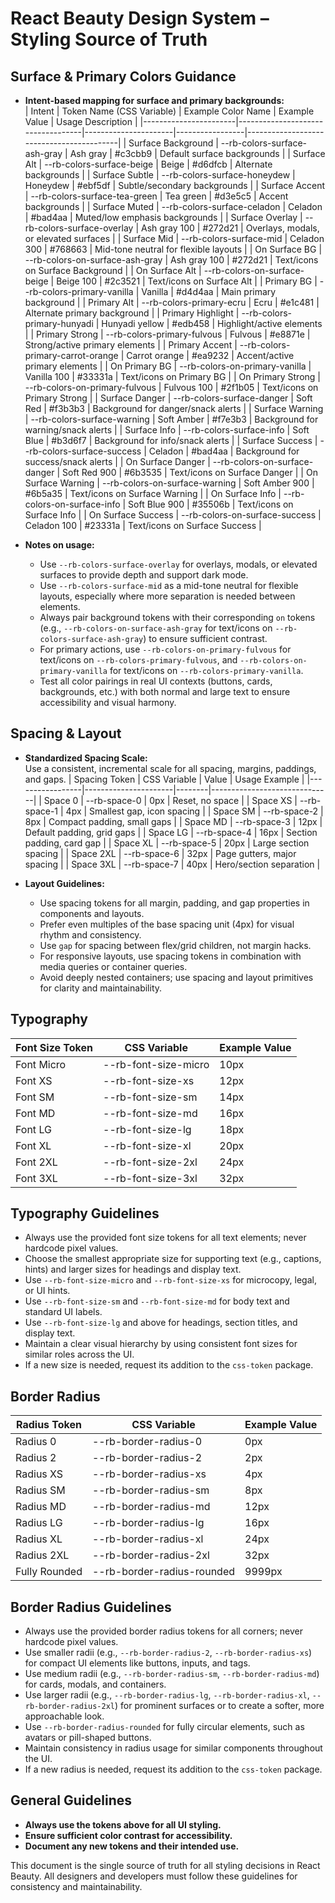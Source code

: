 # React Beauty Design System – Styling Source of Truth

## Surface & Primary Colors Guidance

- **Intent-based mapping for surface and primary backgrounds:**  
  | Intent                | Token Name (CSS Variable)         | Example Color Name   | Example Value   | Usage Description                        |
  |-----------------------|-----------------------------------|----------------------|-----------------|------------------------------------------|
  | Surface Background    | --rb-colors-surface-ash-gray      | Ash gray            | #c3cbb9         | Default surface backgrounds              |
  | Surface Alt          | --rb-colors-surface-beige         | Beige               | #d6dfcb         | Alternate backgrounds                    |
  | Surface Subtle       | --rb-colors-surface-honeydew      | Honeydew            | #ebf5df         | Subtle/secondary backgrounds             |
  | Surface Accent       | --rb-colors-surface-tea-green     | Tea green           | #d3e5c5         | Accent backgrounds                       |
  | Surface Muted        | --rb-colors-surface-celadon       | Celadon             | #bad4aa         | Muted/low emphasis backgrounds           |
  | Surface Overlay      | --rb-colors-surface-overlay       | Ash gray 100        | #272d21         | Overlays, modals, or elevated surfaces   |
  | Surface Mid          | --rb-colors-surface-mid           | Celadon 300         | #768663         | Mid-tone neutral for flexible layouts    |
  | On Surface BG        | --rb-colors-on-surface-ash-gray   | Ash gray 100        | #272d21         | Text/icons on Surface Background         |
  | On Surface Alt       | --rb-colors-on-surface-beige      | Beige 100           | #2c3521         | Text/icons on Surface Alt                |
  | Primary BG           | --rb-colors-primary-vanilla       | Vanilla             | #d4d4aa         | Main primary background                  |
  | Primary Alt          | --rb-colors-primary-ecru          | Ecru                | #e1c481         | Alternate primary background             |
  | Primary Highlight    | --rb-colors-primary-hunyadi       | Hunyadi yellow      | #edb458         | Highlight/active elements                |
  | Primary Strong       | --rb-colors-primary-fulvous       | Fulvous             | #e8871e         | Strong/active primary elements           |
  | Primary Accent       | --rb-colors-primary-carrot-orange | Carrot orange       | #ea9232         | Accent/active primary elements           |
  | On Primary BG        | --rb-colors-on-primary-vanilla    | Vanilla 100         | #33331a         | Text/icons on Primary BG                 |
  | On Primary Strong    | --rb-colors-on-primary-fulvous    | Fulvous 100         | #2f1b05         | Text/icons on Primary Strong             |
  | Surface Danger       | --rb-colors-surface-danger        | Soft Red            | #f3b3b3         | Background for danger/snack alerts       |
  | Surface Warning      | --rb-colors-surface-warning       | Soft Amber          | #f7e3b3         | Background for warning/snack alerts      |
  | Surface Info         | --rb-colors-surface-info          | Soft Blue           | #b3d6f7         | Background for info/snack alerts         |
  | Surface Success      | --rb-colors-surface-success       | Celadon             | #bad4aa         | Background for success/snack alerts      |
  | On Surface Danger    | --rb-colors-on-surface-danger     | Soft Red 900        | #6b3535         | Text/icons on Surface Danger             |
  | On Surface Warning   | --rb-colors-on-surface-warning    | Soft Amber 900      | #6b5a35         | Text/icons on Surface Warning            |
  | On Surface Info      | --rb-colors-on-surface-info       | Soft Blue 900       | #35506b         | Text/icons on Surface Info               |
  | On Surface Success   | --rb-colors-on-surface-success    | Celadon 100         | #23331a         | Text/icons on Surface Success            |

- **Notes on usage:**
  - Use `--rb-colors-surface-overlay` for overlays, modals, or elevated surfaces to provide depth and support dark mode.
  - Use `--rb-colors-surface-mid` as a mid-tone neutral for flexible layouts, especially where more separation is needed between elements.
  - Always pair background tokens with their corresponding `on` tokens (e.g., `--rb-colors-on-surface-ash-gray` for text/icons on `--rb-colors-surface-ash-gray`) to ensure sufficient contrast.
  - For primary actions, use `--rb-colors-on-primary-fulvous` for text/icons on `--rb-colors-primary-fulvous`, and `--rb-colors-on-primary-vanilla` for text/icons on `--rb-colors-primary-vanilla`.
  - Test all color pairings in real UI contexts (buttons, cards, backgrounds, etc.) with both normal and large text to ensure accessibility and visual harmony.


## Spacing & Layout

- **Standardized Spacing Scale:**  
  Use a consistent, incremental scale for all spacing, margins, paddings, and gaps.
  | Spacing Token   | CSS Variable         | Value  | Usage Example                |
  |-----------------|----------------------|--------|------------------------------|
  | Space 0         | --rb-space-0         | 0px    | Reset, no space              |
  | Space XS        | --rb-space-1         | 4px    | Smallest gap, icon spacing   |
  | Space SM        | --rb-space-2         | 8px    | Compact padding, small gaps  |
  | Space MD        | --rb-space-3         | 12px   | Default padding, grid gaps   |
  | Space LG        | --rb-space-4         | 16px   | Section padding, card gap    |
  | Space XL        | --rb-space-5         | 20px   | Large section spacing        |
  | Space 2XL       | --rb-space-6         | 32px   | Page gutters, major spacing  |
  | Space 3XL       | --rb-space-7         | 40px   | Hero/section separation      |

- **Layout Guidelines:**
  - Use spacing tokens for all margin, padding, and gap properties in components and layouts.
  - Prefer even multiples of the base spacing unit (4px) for visual rhythm and consistency.
  - Use `gap` for spacing between flex/grid children, not margin hacks.
  - For responsive layouts, use spacing tokens in combination with media queries or container queries.
  - Avoid deeply nested containers; use spacing and layout primitives for clarity and maintainability.

## Typography

| Font Size Token      | CSS Variable             | Example Value |
|---------------------|--------------------------|--------------|
| Font Micro           | --rb-font-size-micro     | 10px         |
| Font XS              | --rb-font-size-xs        | 12px         |
| Font SM              | --rb-font-size-sm        | 14px         |
| Font MD              | --rb-font-size-md        | 16px         |
| Font LG              | --rb-font-size-lg        | 18px         |
| Font XL              | --rb-font-size-xl        | 20px         |
| Font 2XL             | --rb-font-size-2xl       | 24px         |
| Font 3XL             | --rb-font-size-3xl       | 32px         |

## Typography Guidelines

- Always use the provided font size tokens for all text elements; never hardcode pixel values.
- Choose the smallest appropriate size for supporting text (e.g., captions, hints) and larger sizes for headings and display text.
- Use `--rb-font-size-micro` and `--rb-font-size-xs` for microcopy, legal, or UI hints.
- Use `--rb-font-size-sm` and `--rb-font-size-md` for body text and standard UI labels.
- Use `--rb-font-size-lg` and above for headings, section titles, and display text.
- Maintain a clear visual hierarchy by using consistent font sizes for similar roles across the UI.
- If a new size is needed, request its addition to the `css-token` package.

## Border Radius

| Radius Token         | CSS Variable                 | Example Value |
|---------------------|------------------------------|--------------|
| Radius 0            | --rb-border-radius-0         | 0px          |
| Radius 2            | --rb-border-radius-2         | 2px          |
| Radius XS           | --rb-border-radius-xs        | 4px          |
| Radius SM           | --rb-border-radius-sm        | 8px          |
| Radius MD           | --rb-border-radius-md        | 12px         |
| Radius LG           | --rb-border-radius-lg        | 16px         |
| Radius XL           | --rb-border-radius-xl        | 24px         |
| Radius 2XL          | --rb-border-radius-2xl       | 32px         |
| Fully Rounded       | --rb-border-radius-rounded   | 9999px       |

## Border Radius Guidelines

- Always use the provided border radius tokens for all corners; never hardcode pixel values.
- Use smaller radii (e.g., `--rb-border-radius-2`, `--rb-border-radius-xs`) for compact UI elements like buttons, inputs, and tags.
- Use medium radii (e.g., `--rb-border-radius-sm`, `--rb-border-radius-md`) for cards, modals, and containers.
- Use larger radii (e.g., `--rb-border-radius-lg`, `--rb-border-radius-xl`, `--rb-border-radius-2xl`) for prominent surfaces or to create a softer, more approachable look.
- Use `--rb-border-radius-rounded` for fully circular elements, such as avatars or pill-shaped buttons.
- Maintain consistency in radius usage for similar components throughout the UI.
- If a new radius is needed, request its addition to the `css-token` package.

## General Guidelines

- **Always use the tokens above for all UI styling.**
- **Ensure sufficient color contrast for accessibility.**
- **Document any new tokens and their intended use.**

This document is the single source of truth for all styling decisions in React Beauty. All designers and developers must follow these guidelines for consistency and maintainability.
